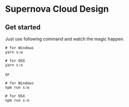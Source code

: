 # Supernova Cloud Design

## Get started

Just use following command and watch the magic happen.

```
# for Windows
yarn s:w

# for OSX
yarn s:o
```

or

```
# for Windows
npm run s:w

# for OSX
npm run s:o
```
